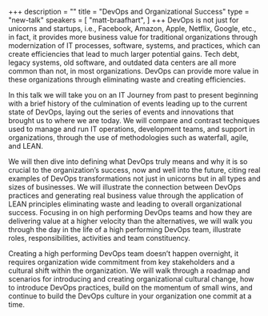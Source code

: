 +++
description = ""
title = "DevOps and Organizational Success"
type = "new-talk"
speakers = [
        "matt-braafhart",
]
+++
DevOps is not just for unicorns and startups, i.e., Facebook, Amazon, Apple, Netflix, Google, etc., in fact, it provides more business value for traditional organizations through modernization of IT processes, software, systems, and practices, which can create efficiencies that lead to much larger potential gains. Tech debt, legacy systems, old software, and outdated data centers are all more common than not, in most organizations. DevOps can provide more value in these organizations through eliminating waste and creating efficiencies.

In this talk we will take you on an IT Journey from past to present beginning with a brief history of the culmination of events leading up to the current state of DevOps, laying out the series of events and innovations that brought us to where we are today. We will compare and contrast techniques used to manage and run IT operations, development teams, and support in organizations, through the use of methodologies such as waterfall, agile, and LEAN.

We will then dive into defining what DevOps truly means and why it is so crucial to the organization’s success, now and well into the future, citing real examples of DevOps transformations not just in unicorns but in all types and sizes of businesses. We will illustrate the connection between DevOps practices and generating real business value through the application of LEAN principles eliminating waste and leading to overall organizational success. Focusing in on high performing DevOps teams and how they are delivering value at a higher velocity than the alternatives, we will walk you through the day in the life of a high performing DevOps team, illustrate roles, responsibilities, activities and team constituency.

Creating a high performing DevOps team doesn’t happen overnight, it requires organization wide commitment from key stakeholders and a cultural shift within the organization. We will walk through a roadmap and scenarios for introducing and creating organizational cultural change, how to introduce DevOps practices, build on the momentum of small wins, and continue to build the DevOps culture in your organization one commit at a time.